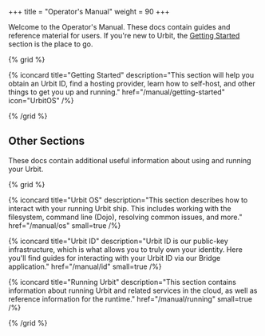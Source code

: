 +++
title = "Operator's Manual"
weight = 90
+++

Welcome to the Operator's Manual. These docs contain guides and reference
material for users. If you're new to Urbit, the [Getting
Started](/courses/getting-started) section is the place to go.

{% grid %}

  {% iconcard
    title="Getting Started"
    description="This section will help you obtain an Urbit ID, find a hosting provider, learn how to self-host, and other things to get you up and running."
    href="/manual/getting-started"
    icon="UrbitOS"
  /%}

{% /grid %}

## Other Sections

These docs contain additional useful information about using and running your Urbit.

{% grid %}

  {% iconcard
    title="Urbit OS"
    description="This section describes how to interact with your running Urbit ship. This includes working with the filesystem, command line (Dojo), resolving common issues, and more."
    href="/manual/os"
    small=true
  /%}

  {% iconcard
    title="Urbit ID"
    description="Urbit ID is our public-key infrastructure, which is what allows you to truly own your identity. Here you'll find guides for interacting with your Urbit ID via our Bridge application."
    href="/manual/id"
    small=true
  /%}

  {% iconcard
    title="Running Urbit"
    description="This section contains information about running Urbit and related services in the cloud, as well as reference information for the runtime."
    href="/manual/running"
    small=true
  /%}

{% /grid %}


